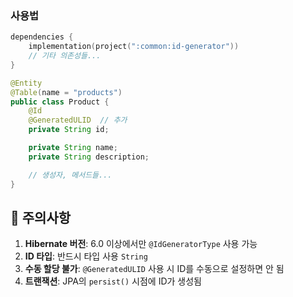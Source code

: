 ### 사용법
```kotlin
dependencies {
    implementation(project(":common:id-generator"))
    // 기타 의존성들...
}
```


```java
@Entity
@Table(name = "products")
public class Product {
    @Id
    @GeneratedULID  // 추가
    private String id;

    private String name;
    private String description;

    // 생성자, 메서드들...
}

```

## 🚨 주의사항
1. **Hibernate 버전**: 6.0 이상에서만 `@IdGeneratorType` 사용 가능
2. **ID 타입**: 반드시 타입 사용 `String`
3. **수동 할당 불가**: `@GeneratedULID` 사용 시 ID를 수동으로 설정하면 안 됨
4. **트랜잭션**: JPA의 `persist()` 시점에 ID가 생성됨

